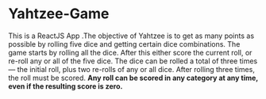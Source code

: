 # Yahtzee-Game
This is a ReactJS App .The objective of Yahtzee is to get as many points as possible by rolling five dice and getting certain dice combinations.
The game starts by rolling all the dice. After this either score the current roll, or re-roll any or all of the five dice. 
The dice can be rolled a total of three times — the initial roll, plus two re-rolls of any or all dice. After rolling three times, the roll must be scored. 
**Any roll can be scored in any category at any time, even if the resulting score is zero.**
